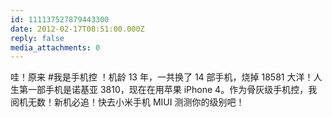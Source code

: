 ```yaml
---
id: 111137527879443300
date: 2012-02-17T08:51:00.000Z
reply: false
media_attachments: 0
---
```


哇！原来 #我是手机控 ！机龄 13 年，一共换了 14 部手机，烧掉 18581 大洋！人生第一部手机是诺基亚 3810，现在在用苹果 iPhone 4。作为骨灰级手机控，我阅机无数！新机必追！快去小米手机 MIUI 测测你的级别吧！​​​​

